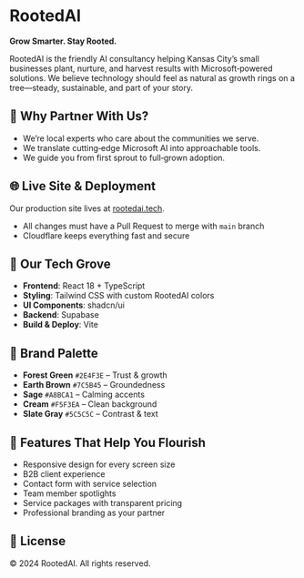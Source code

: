 # RootedAI

**Grow Smarter. Stay Rooted.**

RootedAI is the friendly AI consultancy helping Kansas City’s small businesses plant, nurture, and harvest results with Microsoft‑powered solutions. We believe technology should feel as natural as growth rings on a tree—steady, sustainable, and part of your story.

## 🌱 Why Partner With Us?
- We’re local experts who care about the communities we serve.
- We translate cutting‑edge Microsoft AI into approachable tools.
- We guide you from first sprout to full‑grown adoption.

## 🌐 Live Site & Deployment
Our production site lives at [rootedai.tech](https://rootedai.tech).

- All changes must have a Pull Request to merge with `main` branch
- Cloudflare keeps everything fast and secure

## 🔧 Our Tech Grove
- **Frontend**: React 18 + TypeScript
- **Styling**: Tailwind CSS with custom RootedAI colors
- **UI Components**: shadcn/ui
- **Backend**: Supabase
- **Build & Deploy**: Vite

## 🌈 Brand Palette
- **Forest Green** `#2E4F3E` – Trust & growth
- **Earth Brown** `#7C5B45` – Groundedness
- **Sage** `#A8BCA1` – Calming accents
- **Cream** `#F5F3EA` – Clean background
- **Slate Gray** `#5C5C5C` – Contrast & text

## 🌱 Features That Help You Flourish
- Responsive design for every screen size
- B2B client experience
- Contact form with service selection
- Team member spotlights
- Service packages with transparent pricing
- Professional branding as your partner

## 📄 License
© 2024 RootedAI. All rights reserved.